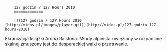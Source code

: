 
        127 godzin / 127 Hours 2010 
        =============
        
        [![127 godzin / 127 Hours 2010 ](http://vidos.pl/images/player.gif)](http://vidos.pl/127-godzin-127-hours-2010)
        
        
 Ekranizacja książki Arona Ralstona. Młody alpinista uwięziony w rozpadlinie skalnej zmuszony jest do desperackiej walki o przetrwanie.
    